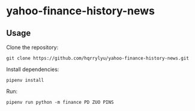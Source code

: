 # yahoo-finance-history-news

## Usage

Clone the repository:

`git clone https://github.com/hqrrylyu/yahoo-finance-history-news.git`

Install dependencies:

`pipenv install`

Run:

`pipenv run python -m finance PD ZUO PINS`
